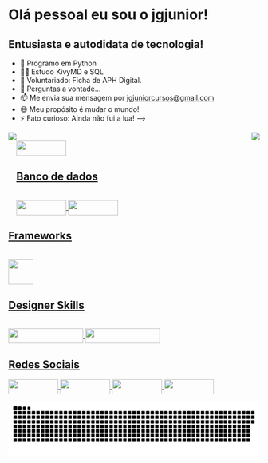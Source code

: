 # Olá pessoal eu sou o jgjunior!
## Entusiasta e autodidata de tecnologia!


- 🐍 Programo em Python
- 👨‍💻 Estudo KivyMD e SQL
- 🤝 Voluntariado: Ficha de APH Digital.
- 💬 Perguntas a vontade...
- 📫 Me envia sua mensagem por jgjuniorcursos@gmail.com
- 😄 Meu propósito é mudar o mundo!
- ⚡ Fato curioso: Ainda não fui a lua!
-->

<div align = "center">
  <a href="https://github.com/jgjunior">
  <img align = "left" height = "150em" src = "https://github-readme-stats.vercel.app/api?username=jgjuniorcursos&show_icons=true&theme=dracula&include_all_commits=true&count_private=true" />
  <img align = "right" height = "130em" src = "https://github-readme-stats.vercel.app/api/top-langs/?username=jgjuniorcursos&layout=compact&langs_count=7&theme=dracula" />
</div>
<div style = "display: inline_block"> <br>
  <img align = "center" height = "30" width = "100" src = "https://img.shields.io/badge/Python-14354C?style=for-the-badge&logo=python&logoColor=white">

## Banco de dados
</div>
<div style = "display: inline_block"> <br>
  <img align = "center" height = "30" width = "100" src = "https://img.shields.io/badge/MySQL-00000F?style=for-the-badge&logo=mysql&logoColor=white">
  <img align = "center" height = "30" width = "100" src = "https://img.shields.io/badge/SQLite-07405E?style=for-the-badge&logo=sqlite&logoColor=white">
  
## Frameworks
</div>
<div style = "display: inline_block"> <br>
  <img align = "center" height = "50" width = "50" src = "https://cdn.jsdelivr.net/gh/devicons/devicon/icons/qt/qt-original.svg" />

## Designer Skills
</div>
<div style = "display: inline_block"> <br>
  <img align = "center" height = "30" width = "150" src = "https://aleen42.github.io/badges/src/illustrator.svg">
  <img align = "center" height = "30" width = "150" src = "https://aleen42.github.io/badges/src/photoshop.svg">
</div>
  
  ##
## Redes Sociais
<div> 
  <a href="https://www.youtube.com/channel/UCS8sCP7sPYHLE1mDQq2IOzA" target="_blank"> <img align = "center" height = "30" width = "100" src = "https://img.shields.io/badge/YouTube-FF0000? style = for-the-badge & logo = youtube & logoColor = white "target =" _ blank "> </a>
  <a href="https://www.instagram.com/in.comply/" target="_blank"> <img align = "center" height = "30" width = "100" src = "https://img.shields.io/badge/-Instagram-%23E4405F?style=for-the- emblema & logo = instagram & logoColor = white "target =" _ blank "> </a>
 <a href="https://discord.com/channels/@me" target="_blank"> <img align = "center" height = "30" width = "100" src = "https://img.shields.io/badge/Discord-7289DA?style=for-the-badge&logo= discord & logoColor = white "target =" _ blank "> </a> 
  <a href="https://www.linkedin.com/in/jos%C3%A9-junior-69b777196" target="_blank"> <img align = "center" height = "30" width = "100" src = "https://img.shields.io/badge/LinkedIn-0077B5?style=for-the-badge&logo=linkedin&logoColor=white"> </a> 
 
  ![Snake animation](https://github.com/jgjuniorcursos/jgjuniorcursos/blob/output/github-contribution-grid-snake.svg)
 
</div>
